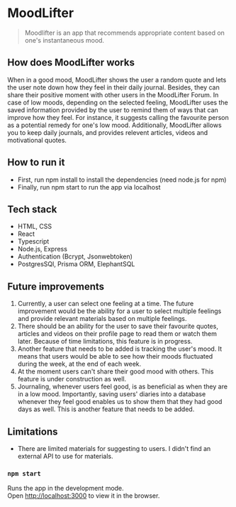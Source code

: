 # MoodLifter
> Moodlifter is an app that recommends appropriate content based on one's instantaneous mood.

## How does MoodLifter works
When in a good mood, MoodLifter shows the user a random quote and lets the user note down how they feel in their daily journal. Besides, they can share their positive moment with other users in the MoodLifter Forum.
In case of low moods, depending on the selected feeling, MoodLifter uses the saved information provided by the user to remind them of ways that can improve how they feel. For instance, it suggests calling the favourite person as a potential remedy for one's low mood. 
Additionally, MoodLifter allows you to keep daily journals, and provides relevent articles, videos and motivational quotes.

## How to run it
- First, run npm install to install the dependencies (need node.js for npm)
- Finally, run npm start to run the app via localhost

## Tech stack
- HTML, CSS
- React
- Typescript
- Node.js, Express
- Authentication (Bcrypt, Jsonwebtoken)
- PostgresSQl, Prisma ORM, ElephantSQL

## Future improvements
1. Currently, a user can select one feeling at a time. The future improvement would be the ability for a user to select multiple feelings and provide relevant materials based on multiple feelings.
2. There should be an ability for the user to save their favourite quotes, articles and videos on their profile page to read them or watch them later. Because of time limitations, this feature is in progress.
3. Another feature that needs to be added is tracking the user's mood. It means that users would be able to see how their moods fluctuated during the week, at the end of each week.
4. At the moment users can't share their good mood with others. This feature is under construction as well.
5. Journaling, whenever users feel good, is as beneficial as when they are in a low mood. Importantly, saving users' diaries into a database whenever they feel good enables us to show them that they had good days as well. This is another feature that needs to be added.

## Limitations
- There are limited materials for suggesting to users. I didn't find an external API to use for materials.




### `npm start`
Runs the app in the development mode.\
Open [http://localhost:3000](http://localhost:3000) to view it in the browser.

